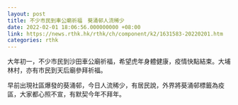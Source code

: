 ```yaml
---
layout: post
title: 不少市民到車公廟祈福　葵涌邨人流稀少
date: 2022-02-01 18:06:56.000000000 +08:00
link: https://news.rthk.hk/rthk/ch/component/k2/1631583-20220201.htm
categories: rthk
---
```


大年初一，不少市民到沙田車公廟祈福，希望虎年身體健康，疫情快點結束。大埔林村，亦有市民到天后廟參拜祈福。

早前出現社區爆發的葵涌邨，今日人流稀少，有居民說，外界將葵涌邨標籤為疫區，大家都心照不宣，有默契今年不拜年。
